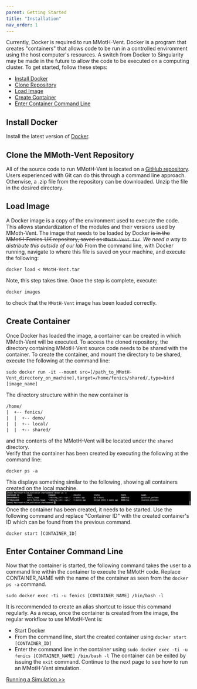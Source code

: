 ```yaml
---
parent: Getting Started
title: "Installation"
nav_order: 1
---
```


Currently, Docker is required to run MMotH-Vent. Docker is a program that creates "containers" that allows code to be run in a controlled environment using the host computer's resources. A switch from Docker to Singularity may be made in the future to allow the code to be executed on a computing cluster. To get started, follow these steps:  
  * [Install Docker](#install-docker)
  * [Clone Repository](#clone-the-mmoth-vent-repository)
  * [Load Image](#load-image)
  * [Create Container](#create-container)
  * [Enter Container Command Line](#enter-container-command-line)

## Install Docker
Install the latest version of [Docker](http://www.docker.com).

## Clone the MMoth-Vent Repository
All of the source code to run MMotH-Vent is located on a [GitHub repository](https://github.com/mmoth-kurtis/MMotH-Fenics-UK.git). Users experienced with Git can do this through a command line approach. Otherwise, a .zip file from the repository can be downloaded. Unzip the file in the desired directory.

## Load Image  
A Docker image is a copy of the environment used to execute the code. This allows standardization of the modules and their versions used by MMoth-Vent. The image that needs to be loaded by Docker ~~is in the MMotH-Fenics-UK repository, saved as ```MMotH-Vent.tar```~~. *We need a way to distribute this outside of our lab* From the command line, with Docker running, navigate to where this file is saved on your machine, and execute the following:  
```
docker load < MMotH-Vent.tar
```
Note, this step takes time. Once the step is complete, execute:
```
docker images
```
to check that the ```MMotH-Vent``` image has been loaded correctly.


## Create Container
Once Docker has loaded the image, a container can be created in which MMoth-Vent will be executed. To access the cloned repository, the directory containing MMotH-Vent source code needs to be shared with the container. To create the container, and mount the directory to be shared, execute the following at the command line:  
```
sudo docker run -it --mount src=[/path_to_MMotH-Vent_directory_on_machine],target=/home/fenics/shared/,type=bind [image_name]
```
The directory structure within the new container is  
```
/home/  
|  +-- fenics/  
|  |  +-- demo/  
|  |  +-- local/  
|  |  +-- shared/  
```
and the contents of the MMotH-Vent will be located under the ```shared``` directory.  
Verify that the container has been created by executing the following at the command line:
```
docker ps -a
```
This displays something similar to the following, showing all containers created on the local machine.   
![List of containers](docker_display_images.png)
Once the container has been created, it needs to be started. Use the following command and replace "Container ID" with the created container's ID which can be found from the previous command.
```
docker start [CONTAINER_ID]
```

## Enter Container Command Line
Now that the container is started, the following command takes the user to a command line within the container to execute the MMotH code. Replace CONTAINER_NAME with the name of the container as seen from the ```docker ps -a``` command.
```
sudo docker exec -ti -u fenics [CONTAINER_NAME] /bin/bash -l
```
It is recommended to create an alias shortcut to issue this command regularly. As a recap, once the container is created from the image, the regular workflow to use MMotH-Vent is:
* Start Docker
* From the command line, start the created container using ```docker start [CONTAINER_ID]```
* Enter the command line in the container using ```sudo docker exec -ti -u fenics [CONTAINER_NAME] /bin/bash -l```
The container can be exited by issuing the ```exit``` command. Continue to the next page to see how to run an MMotH-Vent simulation.

<a href="/MMotH-Vent/getting_started/running_demo/" class="btn btn--primary">Running a Simulation >></a>
